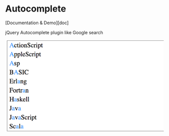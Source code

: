 Autocomplete
============

[Documentation & Demo][doc]

jQuery Autocomplete plugin like Google search

![ScreenShot](demo.png)
